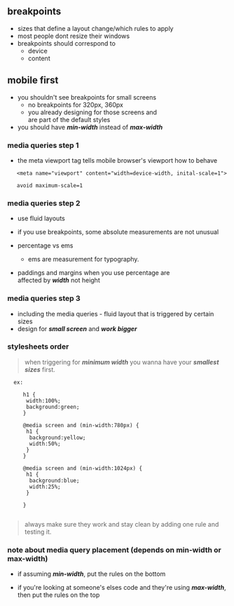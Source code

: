 ## breakpoints
- sizes that define a layout change/which rules to apply
- most people dont resize their windows
- breakpoints should correspond to 
  + device
  + content

## mobile first
- you shouldn't see breakpoints for small screens
   + no breakpoints for 320px, 360px
   + you already designing for those screens and        
     are part of the default styles
- you should have ***min-width*** instead of ***max-width***


### media queries step 1

- the meta viewport tag tells mobile browser's viewport how to behave

```
   <meta name="viewport" content="width=device-width, inital-scale=1">

   avoid maximum-scale=1

```

### media queries step 2

- use fluid layouts
- if you use breakpoints, some absolute measurements are not unusual
- percentage vs ems
  + ems are measurement for typography.

- paddings and margins when you use percentage are   
  affected by ***width*** not height


### media queries step 3

- including the media queries - fluid layout that is triggered by certain sizes
- design for ***small screen*** and ***work bigger***  


### stylesheets order

> when triggering for ***minimum width*** you wanna have your 
  ***smallest sizes*** first.

```
  ex:

     h1 {
      width:100%;
      background:green;
     }

     @media screen and (min-width:780px) {
      h1 {
       background:yellow;
       width:50%;
      }
     }

     @media screen and (min-width:1024px) {
      h1 {
       background:blue;
       width:25%;
      }

     }


```

> always make sure they work and stay clean by adding one rule and testing it.


### note about media query placement (depends on min-width or max-width)

- if assuming ***min-width***, put the rules on the bottom

- if you're looking at someone's elses code and they're using ***max-width***,
  then put the rules on the top
















